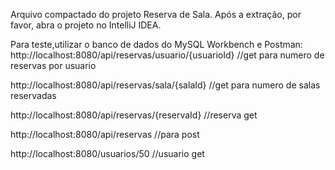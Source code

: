 Arquivo compactado do projeto Reserva de Sala. Após a extração, por favor, abra o projeto no IntelliJ IDEA.

Para teste,utilizar o banco de dados do MySQL Workbench e Postman:
http://localhost:8080/api/reservas/usuario/{usuarioId} //get para numero de reservas por usuario

http://localhost:8080/api/reservas/sala/{salaId} //get para numero de salas reservadas

http://localhost:8080/api/reservas/{reservaId} //reserva get

http://localhost:8080/api/reservas //para post

http://localhost:8080/usuarios/50 //usuario get
